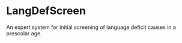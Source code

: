 # LangDefScreen
An expert system for initial screening of language deficit causes in a prescolar age.
